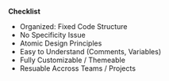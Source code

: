 **Checklist**

- Organized: Fixed Code Structure
- No Specificity Issue
- Atomic Design Principles
- Easy to Understand (Comments, Variables)
- Fully Customizable / Themeable
- Resuable Accross Teams / Projects